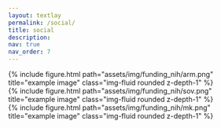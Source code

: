 ```yaml
---
layout: textlay
permalink: /social/
title: social
description:
nav: true
nav_order: 7
---
```




<div class="col-sm mt-3 mt-md-0">
{% include figure.html path="assets/img/funding_nih/arm.png" title="example image" class="img-fluid rounded z-depth-1" %}
</div>
<div class="col-sm mt-3 mt-md-0">
{% include figure.html path="assets/img/funding_nih/sov.png" title="example image" class="img-fluid rounded z-depth-1" %}
</div>
<div class="col-sm mt-3 mt-md-0">
{% include figure.html path="assets/img/funding_nih/mk.png" title="example image" class="img-fluid rounded z-depth-1" %}
</div>

